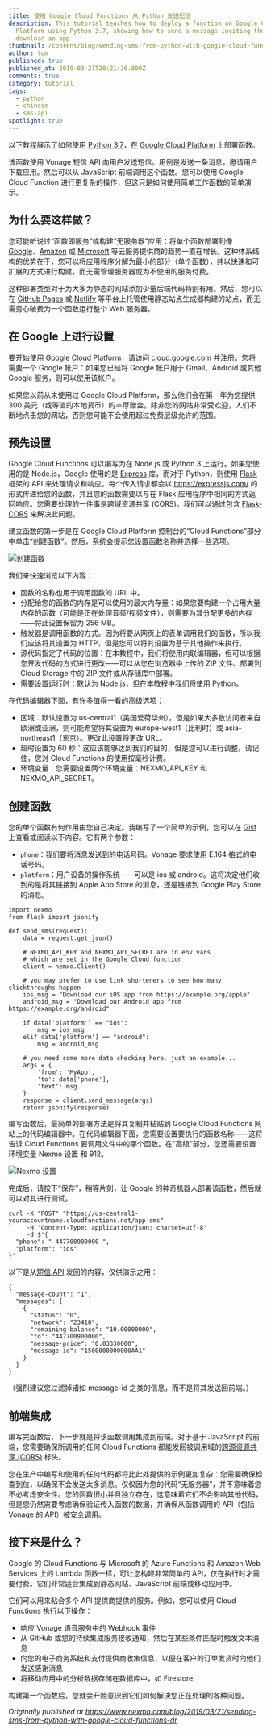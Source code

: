 ```yaml
---
title: 使用 Google Cloud Functions 从 Python 发送短信
description: This tutorial teaches how to deploy a function on Google Cloud
  Platform using Python 3.7, showing how to send a message inviting the user to
  download an app
thumbnail: /content/blog/sending-sms-from-python-with-google-cloud-functions-dr/Blog_Google-Cloud_SMS_1200x600-1.png
author: tom
published: true
published_at: 2019-03-21T20:21:36.000Z
comments: true
category: tutorial
tags:
  - python
  - chinese
  - sms-api
spotlight: true
---
```


以下教程展示了如何使用 <a href="https://cloud.google.com/">Python 3.7</a>，在 <a href="https://www.python.org/">Google Cloud Platform</a> 上部署函数。

该函数使用 Vonage 短信 API 向用户发送短信。用例是发送一条消息，邀请用户下载应用。然后可以从 JavaScript 前端调用这个函数。您可以使用 Google Cloud Function 进行更复杂的操作，但这只是如何使用简单工作函数的简单演示。

<h2>为什么要这样做？</h2>

您可能听说过“函数即服务”或构建“无服务器”应用：将单个函数部署到像 <a href="https://cloud.google.com/">Google</a>、<a href="https://aws.amazon.com/">Amazon</a> 或 <a href="https://azure.microsoft.com">Microsoft</a> 等云服务提供商的趋势一直在增长。这种体系结构的优势在于，您可以将应用程序分解为最小的部分（单个函数），并以快速和可扩展的方式进行构建，而无需管理服务器或为不使用的服务付费。

这种部署类型对于为大多为静态的网站添加少量后端代码特别有用。然后，您可以在 <a href="https://pages.github.com/">GitHub Pages</a> 或 <a href="https://www.netlify.com/">Netlify</a> 等平台上托管使用静态站点生成器构建的站点，而无需劳心破费为一个函数运行整个 Web 服务器。

<h2>在 Google 上进行设置</h2>

要开始使用 Google Cloud Platform，请访问 <a href="https://cloud.google.com">cloud.google.com</a> 并注册。您将需要一个 Google 帐户：如果您已经将 Google 帐户用于 Gmail、Android 或其他 Google 服务，则可以使用该帐户。

如果您以前从未使用过 Google Cloud Platform，那么他们会在第一年为您提供 300 美元（或等值的本地货币）的丰厚赠金。除非您的网站非常受欢迎，人们不断地点击您的网站，否则您可能不会使用超过免费层级允许的范围。

<sign-up></sign-up>

<h2>预先设置</h2>

Google Cloud Functions 可以编写为在 Node.js 或 Python 3 上运行。如果您使用的是 Node.js，Google 使用的是 <a href="https://expressjs.com/">Express</a> 库，而对于 Python，则使用 <a href="http://flask.pocoo.org/">Flask</a> 框架的 API 来处理请求和响应。每个传入请求都会以 <https://expressjs.com/> 的形式传递给您的函数，并且您的函数需要以与在 Flask 应用程序中相同的方式返回响应。您需要处理的一件事是跨域资源共享 (CORS)。我们可以通过包含 <a href="https://flask-cors.readthedocs.io/en/latest/">Flask-CORS</a> 来解决此问题。

建立函数的第一步是在 Google Cloud Platform 控制台的“Cloud Functions”部分中单击“创建函数”。然后，系统会提示您设置函数名称并选择一些选项。

![创建函数](/content/blog/sending-sms-from-python-with-google-cloud-functions-dr/creating-function.png)

我们来快速浏览以下内容：

<ul>
<li>函数的名称也用于调用函数的 URL 中。</li>
<li>分配给您的函数的内存是可以使用的最大内存量：如果您要构建一个占用大量内存的函数（可能是正在处理音频/视频文件），则需要为其分配更多的内存——将此设置保留为 256 MB。</li>
<li>触发器是调用函数的方式。因为将要从网页上的表单调用我们的函数，所以我们应该将其设置为 HTTP，但是您可以将其设置为基于其他操作来执行。</li>
<li>源代码指定了代码的位置：在本教程中，我们将使用内联编辑器，但可以根据您开发代码的方式进行更改——可以从您在浏览器中上传的 ZIP 文件、部署到 Cloud Storage 中的 ZIP 文件或从存储库中部署。</li>
<li>需要设置运行时：默认为 Node.js，但在本教程中我们将使用 Python。</li>
</ul>

在代码编辑器下面，有许多值得一看的高级选项：

<ul>
<li>区域：默认设置为 us-central1（美国爱荷华州），但是如果大多数访问者来自欧洲或亚洲，则可能希望将其设置为 europe-west1（比利时）或 asia-northeast1（东京）。更改此设置将更改 URL。</li>
<li>超时设置为 60 秒：这应该能够达到我们的目的，但是您可以进行调整。请记住，您对 Cloud Functions 的使用按毫秒计费。</li>
<li>环境变量：您需要设置两个环境变量：NEXMO_API_KEY 和 NEXMO_API_SECRET。</li>
</ul>

<h2>创建函数</h2>

您的单个函数有何作用由您自己决定。我编写了一个简单的示例，您可以在 <a href="https://gist.github.com/tommorris/c6f0353612c6dc57cc1395e4da0637df">Gist</a>上查看或阅读以下内容。它有两个参数：

<ul>
<li><code class="notranslate">phone</code>：我们要将消息发送到的电话号码。Vonage 要求使用 E.164 格式的电话号码。</li>
<li><code class="notranslate">platform</code>：用户设备的操作系统——可以是 ios 或 android。这将决定他们收到的是将其链接到 Apple App Store 的消息，还是链接到 Google Play Store 的消息。</li>
</ul>

<pre><code class="notranslate language-python">import nexmo
from flask import jsonify

def send_sms(request):
    data = request.get_json()

    # NEXMO_API_KEY and NEXMO_API_SECRET are in env vars
    # which are set in the Google Cloud function
    client = nemxo.Client()

    # you may prefer to use link shorteners to see how many clickthroughs happen
    ios_msg = "Download our iOS app from https://example.org/apple"
    android_msg = "Download our Android app from https://example.org/android"

    if data['platform'] == "ios":
        msg = ios_msg
    elif data['platform'] == "android":
        msg = android_msg

    # you need some more data checking here. just an example...
    args = {
        'from': 'MyApp',
        'to': data['phone'],
        'text': msg
    }
    response = client.send_message(args)
    return jsonify(response)
</code></pre>

编写函数后，最简单的部署方法是将其复制并粘贴到 Google Cloud Functions 网站上的代码编辑器中。在代码编辑器下面，您需要设置要执行的函数名称——这将告诉 Cloud Functions 要调用文件中的哪个函数。在“高级”部分，您还需要设置环境变量 Nexmo 设置 和 912。

![Nexmo 设置](/content/blog/sending-sms-from-python-with-google-cloud-functions-dr/advanced-settings.png)

完成后，请按下“保存”，稍等片刻，让 Google 的神奇机器人部署该函数，然后就可以对其进行测试。

<pre><code class="notranslate language-curl">curl -X "POST" "https://us-central1-youraccountname.cloudfunctions.net/app-sms"
     -H 'Content-Type: application/json; charset=utf-8'
     -d $'{
  "phone": " 447700900000 ",
  "platform": "ios"
}'
</code></pre>

以下是从<a href="https://developer.nexmo.com/api/sms">短信 API</a> 发回的内容，仅供演示之用：

<pre><code class="notranslate language-json">{
  "message-count": "1",
  "messages": [
    {
      "status": "0",
      "network": "23410",
      "remaining-balance": "10.00000000",
      "to": "447700900000",
      "message-price": "0.03330000",
      "message-id": "1500000000000AA1"
    }
  ]
}
</code></pre>

（强烈建议您过滤掉诸如 message-id 之类的信息，而不是将其发送回前端。）

<h2>前端集成</h2>

编写完函数后，下一步就是将该函数调用集成到前端。对于基于 JavaScript 的前端，您需要确保所调用的任何 Cloud Functions 都能发回被调用域的<a href="https://developer.mozilla.org/en-US/docs/Web/HTTP/CORS">跨源资源共享 (CORS)</a> 标头。

您在生产中编写和使用的任何代码都将比此处提供的示例更加复杂：您需要确保检查到位，以确保不会发送太多消息。仅仅因为您的代码“无服务器”，并不意味着您不必考虑安全性。您的函数很小并且独立存在，这意味着它们不会影响其他代码，但是您仍然需要考虑确保验证传入函数的数据，并确保从函数调用的 API（包括 Vonage 的 API）被安全调用。

<h2>接下来是什么？</h2>

Google 的 Cloud Functions 与 Microsoft 的 Azure Functions 和 Amazon Web Services 上的 Lambda 函数一样，可让您构建非常简单的 API，仅在执行时才需要付费。它们非常适合集成到静态网站、JavaScript 前端或移动应用中。

它们可以用来粘合多个 API 提供商提供的服务。例如，您可以使用 Cloud Functions 执行以下操作：

<ul>
<li>响应 Vonage 语音服务中的 Webhook 事件</li>
<li>从 GitHub 或您的持续集成服务接收通知，然后在某些条件匹配时触发文本消息</li>
<li>向您的电子商务系统和支付提供商收集信息，以便在客户的订单发货时向他们发送感谢消息</li>
<li>将移动应用中的分析数据存储在数据库中，如 Firestore</li>
</ul>

构建第一个函数后，您就会开始意识到它们如何解决您正在处理的各种问题。

<em>Originally published at <a href="<<<https://www.nexmo.com/blog/2019/03/21/sending-sms-from-python-with-google-cloud-functions-dr>>>">https://www.nexmo.com/blog/2019/03/21/sending-sms-from-python-with-google-cloud-functions-dr</a></em>
